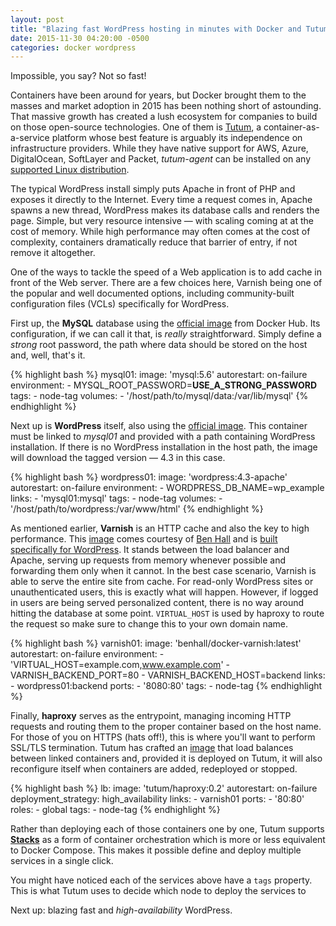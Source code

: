 ```yaml
---
layout: post
title: "Blazing fast WordPress hosting in minutes with Docker and Tutum"
date: 2015-11-30 04:20:00 -0500
categories: docker wordpress
---
```


Impossible, you say? Not so fast!

Containers have been around for years, but Docker brought them to the masses and market adoption in 2015 has been nothing short of astounding. That massive growth has created a lush ecosystem for companies to build on those open-source technologies. One of them is [Tutum](https://www.tutum.co/), a container-as-a-service platform whose best feature is arguably its independence on infrastructure providers. While they have native support for AWS, Azure, DigitalOcean, SoftLayer and Packet, *tutum-agent* can be installed on any [supported Linux distribution](https://support.tutum.co/support/solutions/articles/5000513678-bring-your-own-node).

The typical WordPress install simply puts Apache in front of PHP and exposes it directly to the Internet. Every time a request comes in, Apache spawns a new thread, WordPress makes its database calls and renders the page. Simple, but very resource intensive &mdash; with scaling coming at at the cost of memory. While high performance may often comes at the cost of complexity, containers dramatically reduce that barrier of entry, if not remove it altogether.

One of the ways to tackle the speed of a Web application is to add cache in front of the Web server. There are a few choices here, Varnish being one of the popular and well documented options, including community-built configuration files (VCLs) specifically for WordPress.

First up, the **MySQL** database using the [official image](https://hub.docker.com/_/mysql/) from Docker Hub. Its configuration, if we can call it that, is *really* straightforward. Simply define a *strong* root password, the path where data should be stored on the host and, well, that's it.

{% highlight bash %}
mysql01:
  image: 'mysql:5.6'
  autorestart: on-failure
  environment:
    - MYSQL_ROOT_PASSWORD=**USE_A_STRONG_PASSWORD**
  tags:
    - node-tag
  volumes:
    - '/host/path/to/mysql/data:/var/lib/mysql'
{% endhighlight %}

Next up is **WordPress** itself, also using the [official image](https://hub.docker.com/_/wordpress/). This container must be linked to *mysql01* and provided with a path containing WordPress installation. If there is no WordPress installation in the host path, the image will download the tagged version &mdash; 4.3 in this case.

{% highlight bash %}
wordpress01:
  image: 'wordpress:4.3-apache'
  autorestart: on-failure
  environment:
    - WORDPRESS_DB_NAME=wp_example
  links:
    - 'mysql01:mysql'
  tags:
    - node-tag
  volumes:
    - '/host/path/to/wordpress:/var/www/html'
{% endhighlight %}

As mentioned earlier, **Varnish** is an HTTP cache and also the key to high performance. This [image](https://hub.docker.com/r/benhall/docker-varnish/) comes courtesy of [Ben Hall](https://twitter.com/ben_hall) and is [built specifically for WordPress](http://blog.benhall.me.uk/2015/01/scaling-wordpress-varnish-docker/). It stands between the load balancer and Apache, serving up requests from memory whenever possible and forwarding them only when it cannot. In the best case scenario, Varnish is able to serve the entire site from cache. For read-only WordPress sites or unauthenticated users, this is exactly what will happen. However, if logged in users are being served personalized content, there is no way around hitting the database at some point. `VIRTUAL_HOST` is used by haproxy to route the request so make sure to change this to your own domain name.

{% highlight bash %}
varnish01:
  image: 'benhall/docker-varnish:latest'
  autorestart: on-failure
  environment:
    - 'VIRTUAL_HOST=example.com,www.example.com'
    - VARNISH_BACKEND_PORT=80
    - VARNISH_BACKEND_HOST=backend
  links:
    - wordpress01:backend
  ports:
    - '8080:80'
  tags:
    - node-tag
{% endhighlight %}

Finally, **haproxy** serves as the entrypoint, managing incoming HTTP requests and routing them to the proper container based on the host name. For those of you on HTTPS (hats off!), this is where you'll want to perform SSL/TLS termination. Tutum has crafted an [image](https://hub.docker.com/r/tutum/haproxy/) that load balances between linked containers and, provided it is deployed on Tutum, it will also reconfigure itself when containers are added, redeployed or stopped.

{% highlight bash %}
lb:
  image: 'tutum/haproxy:0.2'
  autorestart: on-failure
  deployment_strategy: high_availability
  links:
    - varnish01
  ports:
    - '80:80'
  roles:
    - global
  tags:
    - node-tag
{% endhighlight %}

Rather than deploying each of those containers one by one, Tutum supports **[Stacks](https://support.tutum.co/support/solutions/articles/5000583471-stack-yaml-reference)** as a form of container orchestration which is more or less equivalent to Docker Compose. This makes it possible define and deploy multiple services in a single click.

You might have noticed each of the services above have a `tags` property. This is what Tutum uses to decide which node to deploy the services to

Next up: blazing fast and *high-availability* WordPress.
